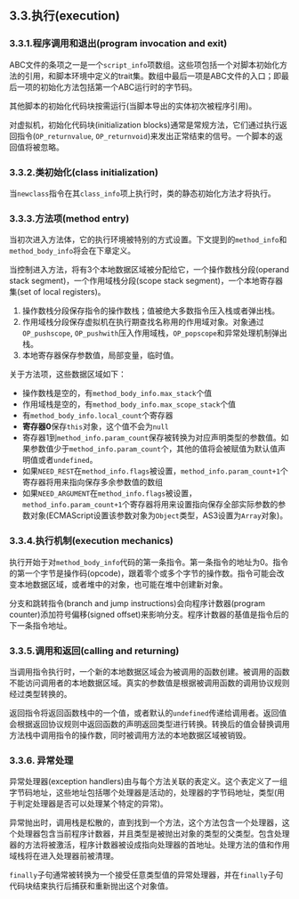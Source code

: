 ## 3.3.执行(execution)

### 3.3.1.程序调用和退出(program invocation and exit)

ABC文件的条项之一是一个`script_info`项数组。这些项包括一个对脚本初始化方法的引用，和脚本环境中定义的trait集。数组中最后一项是ABC文件的入口；即最后一项的初始化方法包括第一个ABC运行时的字节码。

其他脚本的初始化代码块按需运行(当脚本导出的实体初次被程序引用)。

对虚拟机，初始化代码块(initialization blocks)通常是常规方法，它们通过执行返回指令(`OP_returnvalue`, `OP_returnvoid`)来发出正常结束的信号。一个脚本的返回值将被忽略。

### 3.3.2.类初始化(class initialization)

当`newclass`指令在其`class_info`项上执行时，类的静态初始化方法才将执行。

### 3.3.3.方法项(method entry)

当初次进入方法体，它的执行环境被特别的方式设置。下文提到的`method_info`和`method_body_info`将会在下章定义。

当控制进入方法，将有3个本地数据区域被分配给它，一个操作数栈分段(operand stack segment)，一个作用域栈分段(scope stack segment)，一个本地寄存器集(set of local registers)。

1. 操作数栈分段保存指令的操作数栈；值被绝大多数指令压入栈或者弹出栈。
2. 作用域栈分段保存虚拟机在执行期查找名称用的作用域对象。对象通过`OP_pushscope`, `OP_pushwith`压入作用域栈，`OP_popscope`和异常处理机制弹出栈。
3. 本地寄存器保存参数值，局部变量，临时值。

关于方法项，这些数据区域如下：

- 操作数栈是空的，有`method_body_info.max_stack`个值
- 作用域栈是空的，有`method_body_info.max_scope_stack`个值
- 有`method_body_info.local_count`个寄存器
- **寄存器0**保存`this`对象，这个值不会为`null`
- 寄存器1到`method_info.param_count`保存被转换为对应声明类型的参数值。如果参数值少于`method_info.param_count`个，其他的值将会被赋值为默认值声明值或者`undefined`。
- 如果`NEED_REST`在`method_info.flags`被设置，`method_info.param_count+1`个寄存器将用来指向保存多余参数值的数组
- 如果`NEED_ARGUMENT`在`method_info.flags`被设置，`method_info.param_count+1`个寄存器将用来设置指向保存全部实际参数的参数对象(ECMAScript设置该参数对象为`Object`类型，AS3设置为`Array`对象)。

### 3.3.4.执行机制(execution mechanics)

执行开始于对`method_body_info`代码的第一条指令。第一条指令的地址为0。指令的第一个字节是操作码(opcode)，跟着零个或多个字节的操作数。指令可能会改变本地数据区域，或者堆中的对象，也可能在堆中创建新对象。

分支和跳转指令(branch and jump instructions)会向程序计数器(program counter)添加符号偏移(signed offset)来影响分支。程序计数器的基值是指令后的下一条指令地址。

### 3.3.5.调用和返回(calling and returning)

当调用指令执行时，一个新的本地数据区域会为被调用的函数创建。被调用的函数不能访问调用者的本地数据区域。真实的参数值是根据被调用函数的调用协议规则经过类型转换的。

返回指令将返回函数栈中的一个值，或者默认的`undefined`传递给调用者。返回值会根据返回协议规则中返回函数的声明返回类型进行转换。转换后的值会替换调用方法栈中调用指令的操作数，同时被调用方法的本地数据区域被销毁。

### 3.3.6. 异常处理

异常处理器(exception handlers)由与每个方法关联的表定义。这个表定义了一组字节码地址，这些地址包括哪个处理器是活动的，处理器的字节码地址，类型(用于判定处理器是否可以处理某个特定的异常)。

异常抛出时，调用栈是松散的，直到找到一个方法，这个方法包含一个处理器，这个处理器包含当前程序计数器，并且类型是被抛出对象的类型的父类型。包含处理器的方法将被激活，程序计数器被设成指向处理器的首地址。处理方法的值和作用域栈将在进入处理器前被清理。

`finally`子句通常被转换为一个接受任意类型值的异常处理器，并在`finally`子句代码块结束执行后捕获和重新抛出这个对象值。